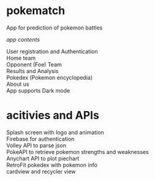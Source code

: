 # pokematch
App for prediction of pokemon battles

*app contents*    
  
User registration and Authentication  
	Home team  
	Opponent (Foe) Team  
	Results and Analysis  
	Pokedex (Pokemon encyclopedia)  
	About us  
	App supports Dark mode   
	
# acitivies and APIs  
Splash screen with logo and animation  
Firebase for authentication  
Volley API to parse json  
PokeAPI to retrieve pokemon strengths and weaknesses   
Anychart API to plot piechart  
RetroFit pokedex with pokemon info  
cardview and recycler view  

 

